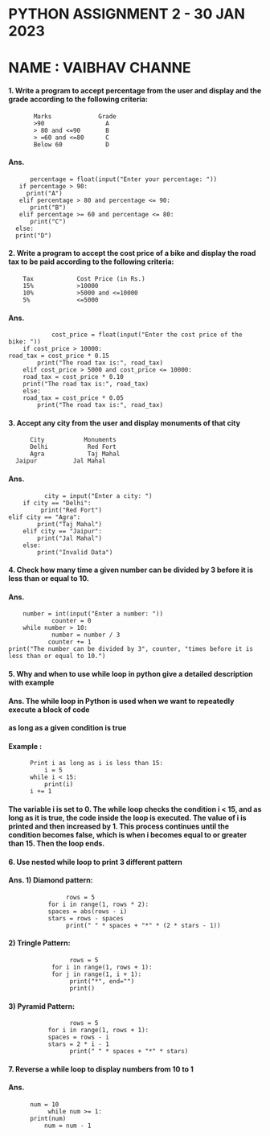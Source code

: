 # PYTHON ASSIGNMENT 2  - 30 JAN 2023
# NAME : VAIBHAV CHANNE

#### 1.    Write a program to accept percentage from the user and display and the grade according to the following criteria:

           Marks             Grade
           >90                 A
           > 80 and <=90       B
           > =60 and <=80      C
           Below 60            D


#### Ans.  
          percentage = float(input("Enter your percentage: "))
       if percentage > 90:
         print("A")
       elif percentage > 80 and percentage <= 90:
          print("B")
       elif percentage >= 60 and percentage <= 80:
          print("C")
	  else:
	  print("D")


#### 2.  Write a program to accept the cost price of a bike and display the road tax to be paid according to the following criteria:

        Tax            Cost Price (in Rs.)
        15%            >10000
        10%            >5000 and <=10000
        5%             <=5000


#### Ans.   
                cost_price = float(input("Enter the cost price of the bike: "))
        if cost_price > 10000:
   	road_tax = cost_price * 0.15
      	    print("The road tax is:", road_tax)
        elif cost_price > 5000 and cost_price <= 10000:
     	road_tax = cost_price * 0.10
  	    print("The road tax is:", road_tax)
        else:
     	road_tax = cost_price * 0.05
     	    print("The road tax is:", road_tax)


#### 3.  Accept any city from the user and display monuments of that city
    
          City           Monuments
          Delhi           Red Fort
          Agra            Taj Mahal
	  Jaipur          Jal Mahal


#### Ans.    
              city = input("Enter a city: ")
        if city == "Delhi":
     	     print("Red Fort")
	elif city == "Agra":
    	    print("Taj Mahal")
        elif city == "Jaipur":
    	    print("Jal Mahal")
        else:
            print("Invalid Data")


#### 4. Check how many time a given number can be divided by 3 before it is less than or equal to 10.
#### Ans.   
        number = int(input("Enter a number: "))
                counter = 0
        while number > 10:
                number = number / 3
               counter += 1
	print("The number can be divided by 3", counter, "times before it is less than or equal to 10.")


#### 5. Why and when to use  while loop in python give a detailed description with example
#### Ans.    The while loop in Python is used when we want to repeatedly execute a block of code  
####          as long as a given condition is true
####      Example :
          Print i as long as i is less than 15:
              i = 5
          while i < 15:
              print(i)
          i += 1
####      The variable i is set to 0. The while loop checks the condition i < 15, and as long as it is true, the code inside the loop is executed. The value of i is             printed and then increased by 1. This process continues until the condition becomes false, which is when i becomes equal to or greater than 15. Then  the               loop ends.

#### 6. Use nested while loop to print 3 different pattern
#### Ans.   1) Diamond pattern:
                    rows = 5
               for i in range(1, rows * 2):
               spaces = abs(rows - i)
               stars = rows - spaces
                    print(" " * spaces + "*" * (2 * stars - 1))

####        2) Tringle Pattern:
                     rows = 5     
                for i in range(1, rows + 1):
                for j in range(1, i + 1):
                     print("*", end="")
                     print()

####        3) Pyramid Pattern:
                     rows = 5
               for i in range(1, rows + 1):
               spaces = rows - i
               stars = 2 * i - 1
                     print(" " * spaces + "*" * stars)

#### 7.  Reverse a while loop to display numbers from 10 to 1
#### Ans.    
          num = 10
               while num >= 1:
          print(num)
     	      num = num - 1


